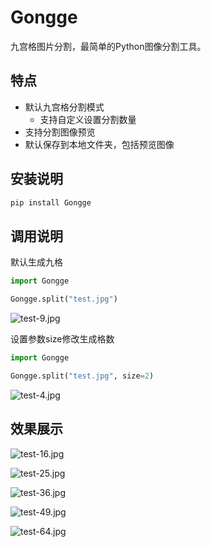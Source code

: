 # Gongge

九宫格图片分割，最简单的Python图像分割工具。


## 特点

- 默认九宫格分割模式
  - 支持自定义设置分割数量
- 支持分割图像预览
- 默认保存到本地文件夹，包括预览图像

## 安装说明

```Python
pip install Gongge
```

## 调用说明

默认生成九格

```Python
import Gongge

Gongge.split("test.jpg")
```

![test-9.jpg](https://s2.loli.net/2022/08/03/JhDGuSTo925gM71.jpg)

设置参数size修改生成格数

```Python
import Gongge

Gongge.split("test.jpg", size=2)
```

![test-4.jpg](https://s2.loli.net/2022/08/03/xCQMSonrXlivG1I.jpg)


## 效果展示


![test-16.jpg](https://s2.loli.net/2022/08/03/cj58NqzXaFGCIBf.jpg)


![test-25.jpg](https://s2.loli.net/2022/08/03/yYeLb61BfEdhVTR.jpg)


![test-36.jpg](https://s2.loli.net/2022/08/03/HyfAbcSZXDUM9n3.jpg)


![test-49.jpg](https://s2.loli.net/2022/08/03/uSJbemQs8LN5YI4.jpg)


![test-64.jpg](https://s2.loli.net/2022/08/03/YjBSAHNeoXL4Euf.jpg)